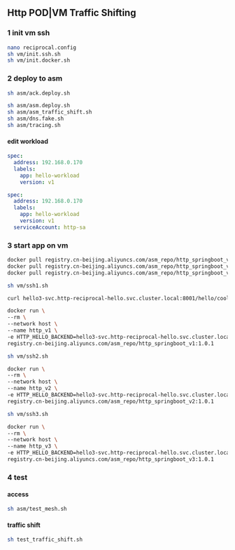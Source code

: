 ## Http POD|VM Traffic Shifting

### 1 init vm ssh
```sh
nano reciprocal.config
sh vm/init.ssh.sh
sh vm/init.docker.sh
```

### 2 deploy to asm
```sh
sh asm/ack.deploy.sh

sh asm/asm.deploy.sh
sh asm/asm_traffic_shift.sh
sh asm/dns.fake.sh
sh asm/tracing.sh
```

#### edit workload
```yaml
spec:
  address: 192.168.0.170
  labels:
    app: hello-workload
    version: v1
```

```yaml
spec:
  address: 192.168.0.170
  labels:
    app: hello-workload
    version: v1
  serviceAccount: http-sa

```
### 3 start app on vm
```sh
docker pull registry.cn-beijing.aliyuncs.com/asm_repo/http_springboot_v1:1.0.1
docker pull registry.cn-beijing.aliyuncs.com/asm_repo/http_springboot_v2:1.0.1
docker pull registry.cn-beijing.aliyuncs.com/asm_repo/http_springboot_v3:1.0.1

sh vm/ssh1.sh

curl hello3-svc.http-reciprocal-hello.svc.cluster.local:8001/hello/cool

docker run \
--rm \
--network host \
--name http_v1 \
-e HTTP_HELLO_BACKEND=hello3-svc.http-reciprocal-hello.svc.cluster.local \
registry.cn-beijing.aliyuncs.com/asm_repo/http_springboot_v1:1.0.1
```

```sh
sh vm/ssh2.sh

docker run \
--rm \
--network host \
--name http_v2 \
-e HTTP_HELLO_BACKEND=hello3-svc.http-reciprocal-hello.svc.cluster.local \
registry.cn-beijing.aliyuncs.com/asm_repo/http_springboot_v2:1.0.1
```

```sh
sh vm/ssh3.sh

docker run \
--rm \
--network host \
--name http_v3 \
-e HTTP_HELLO_BACKEND=hello3-svc.http-reciprocal-hello.svc.cluster.local \
registry.cn-beijing.aliyuncs.com/asm_repo/http_springboot_v3:1.0.1
```

### 4 test 
#### access
```sh
sh asm/test_mesh.sh
```
#### traffic shift
```sh
sh test_traffic_shift.sh
```